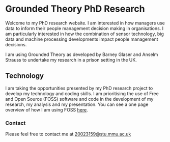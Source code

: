 # Grounded Theory PhD Research

Welcome to my PhD research website. I am interested in how managers use data to inform their people management decision making in organisations. I am particularly interested in how the combination of sensor technology, big data and machine processing developments impact people management decisions.  

I am using Grounded Theory as developed by Barney Glaser and Anselm Strauss to undertake my research in a prison setting in the UK. 

## Technology

I am taking the opportunities presented by my PhD research project to develop my technology and coding skills. I am prioritising the use of Free and Open Source (FOSS) software and code in the development of my research, my analysis and my presentation. You can see a one page overview of how I am using FOSS [here](my_academic_workflow.pdf).


### Contact

Please feel free to contact me at 20023159@stu.mmu.ac.uk 
